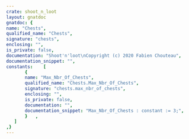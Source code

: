 ```yaml
---
crate: shoot_n_loot
layout: gnatdoc
gnatdoc: {
name: "Chests",
qualified_name: "Chests",
signature: "chests",
enclosing: "",
is_private: false,
documentation: "Shoot'n'loot\nCopyright (c) 2020 Fabien Chouteau",
documentation_snippet: "",
constants:    [
       {
       name: "Max_Nbr_Of_Chests",
       qualified_name: "Chests.Max_Nbr_Of_Chests",
       signature: "chests.max_nbr_of_chests",
       enclosing: "",
       is_private: false,
       documentation: "",
       documentation_snippet: "Max_Nbr_Of_Chests : constant := 3;",
       }   ,
   ]
,}
---
```

